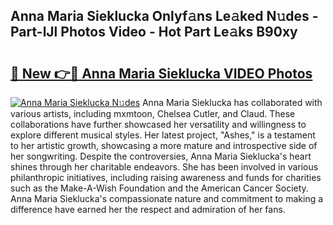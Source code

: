 ## Anna Maria Sieklucka Onlyf𝚊ns Le𝚊ked N𝚞des - Part-lJl Photos Video - Hot Part Le𝚊ks B90xy

# <h2><a href="http://ac18655.deff.icu/?id=Anna+Maria+Sieklucka">🔗 New 👉🔴 Anna Maria Sieklucka VIDEO Photos</a></h2>

[![Anna Maria Sieklucka N𝚞des](https://i.imgur.com/rIISA9y.gif)](http://ac18655.deff.icu/?id=Anna+Maria+Sieklucka)
Anna Maria Sieklucka has collaborated with various artists, including mxmtoon, Chelsea Cutler, and Claud. These collaborations have further showcased her versatility and willingness to explore different musical styles. Her latest project, "Ashes," is a testament to her artistic growth, showcasing a more mature and introspective side of her songwriting. Despite the controversies, Anna Maria Sieklucka's heart shines through her charitable endeavors. She has been involved in various philanthropic initiatives, including raising awareness and funds for charities such as the Make-A-Wish Foundation and the American Cancer Society. Anna Maria Sieklucka's compassionate nature and commitment to making a difference have earned her the respect and admiration of her fans.
